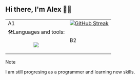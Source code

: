 ## Hi there, I'm Alex 🤙🏻

<table>
  <tr>
    <td>A1</td>
    <td><a href="https://git.io/streak-stats"><img src="https://streak-stats.demolab.com?user=AlexLeoncoeur&theme=tokyonight-duo&mode=weekly&exclude_days=Sun%2CSat" alt="GitHub Streak" /></a></td>
  </tr>
  <tr>
    <td>🛠️Languages and tools: <p align="center">
  <a href="https://skillicons.dev">
    <img src="https://skillicons.dev/icons?i=c,vscode,vim" />
  </a>
</p></td>
    <td>B2</td>
  </tr>
</table>

> [!NOTE]
> I am still progresing as a programmer and learning new skills.
